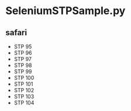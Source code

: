 # SeleniumSTPSample.py

## safari

- STP 95
- STP 96
- STP 97
- STP 98
- STP 99
- STP 100
- STP 101
- STP 102
- STP 103
- STP 104
